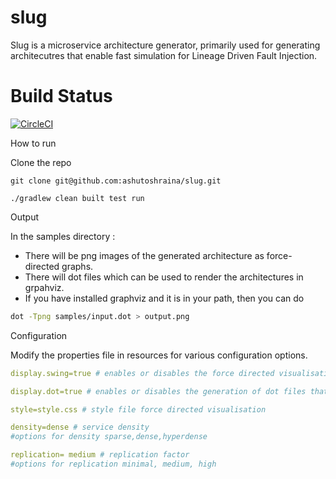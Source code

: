# slug

Slug is a microservice architecture generator, primarily used for generating architecutres that enable fast simulation for Lineage Driven Fault Injection.

# Build Status

[![CircleCI](https://circleci.com/gh/ashutoshraina/slug/tree/master.svg?style=svg)](https://circleci.com/gh/ashutoshraina/slug/tree/master)

How to run

Clone the repo

```
git clone git@github.com:ashutoshraina/slug.git

```

```
./gradlew clean built test run
```

Output

In the samples directory : 

* There will be png images of the generated architecture as force-directed graphs.
* There will dot files which can be used to render the architectures in grpahviz.
* If you have installed graphviz and it is in your path, then you can do 

``` bash
dot -Tpng samples/input.dot > output.png

```

Configuration

Modify the properties file in resources for various configuration options.
 

``` yml
display.swing=true # enables or disables the force directed visualisation (Swing based)

display.dot=true # enables or disables the generation of dot files that can be fed into GraphViz

style=style.css # style file force directed visualisation
```

``` yml
density=dense # service density
#options for density sparse,dense,hyperdense

replication= medium # replication factor
#options for replication minimal, medium, high

```
